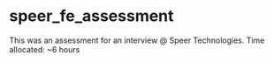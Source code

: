 # speer_fe_assessment
This was an assessment for an interview @ Speer Technologies. Time allocated: ~6 hours
